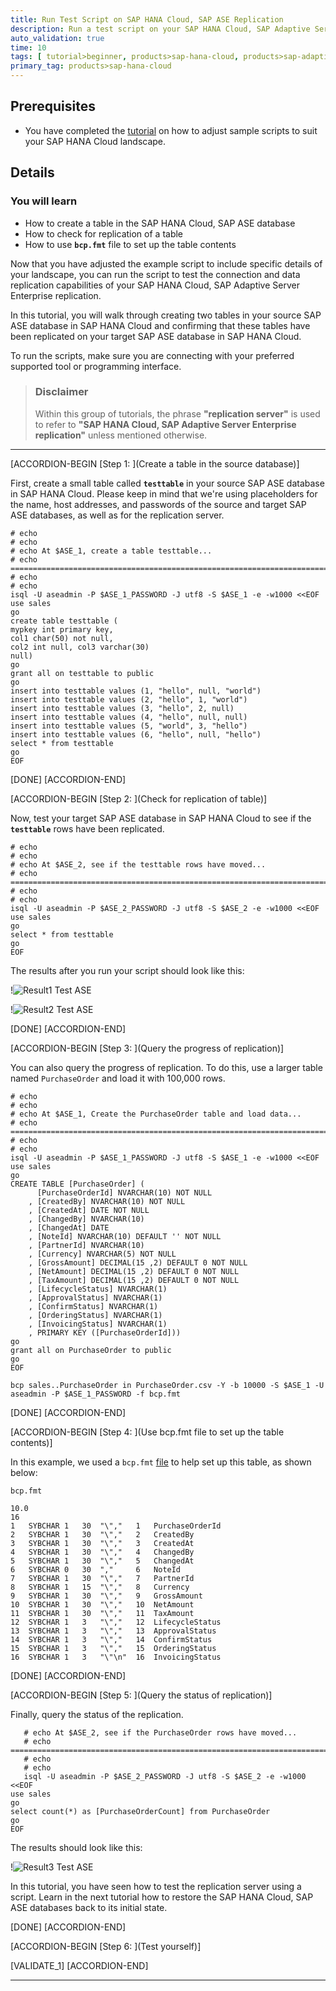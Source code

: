 ```yaml
---
title: Run Test Script on SAP HANA Cloud, SAP ASE Replication
description: Run a test script on your SAP HANA Cloud, SAP Adaptive Server Enterprise replication.
auto_validation: true
time: 10
tags: [ tutorial>beginner, products>sap-hana-cloud, products>sap-adaptive-server-enterprise, software-product-function>sap-hana-cloud\,-sap-adaptive-server-enterprise-replication]
primary_tag: products>sap-hana-cloud
---
```


## Prerequisites
- You have completed the [tutorial](hana-cloud-ase-replication-scripts-2) on how to adjust sample scripts to suit your SAP HANA Cloud landscape.

## Details
### You will learn
- How to create a table in the SAP HANA Cloud, SAP ASE database
- How to check for replication of a table
- How to use **`bcp.fmt`** file to set up the table contents


Now that you have adjusted the example script to include specific details of your landscape, you can run the script to test the connection and data replication capabilities of your SAP HANA Cloud, SAP Adaptive Server Enterprise replication.

In this tutorial, you will walk through creating two tables in your source SAP ASE database in SAP HANA Cloud and confirming that these tables have been replicated on your target SAP ASE database in SAP HANA Cloud.

To run the scripts, make sure you are connecting with your preferred supported tool or programming interface.

> ### Disclaimer
>
> Within this group of tutorials, the phrase **"replication server"** is used to refer to **"SAP HANA Cloud, SAP Adaptive Server Enterprise replication"** unless mentioned otherwise.


---

[ACCORDION-BEGIN [Step 1: ](Create a table in the source database)]

First, create a small table called **`testtable`** in your source SAP ASE database in SAP HANA Cloud. Please keep in mind that we're using placeholders for the name, host addresses, and passwords of the source and target SAP ASE databases, as well as for the replication server.

```Shell/Bash
# echo
# echo
# echo At $ASE_1, create a table testtable...
# echo ==========================================================================================
# echo
# echo
isql -U aseadmin -P $ASE_1_PASSWORD -J utf8 -S $ASE_1 -e -w1000 <<EOF
use sales
go
create table testtable (
mypkey int primary key,
col1 char(50) not null,
col2 int null, col3 varchar(30)
null)
go
grant all on testtable to public
go
insert into testtable values (1, "hello", null, "world")
insert into testtable values (2, "hello", 1, "world")
insert into testtable values (3, "hello", 2, null)
insert into testtable values (4, "hello", null, null)
insert into testtable values (5, "world", 3, "hello")
insert into testtable values (6, "hello", null, "hello")
select * from testtable
go
EOF
```



[DONE]
[ACCORDION-END]

[ACCORDION-BEGIN [Step 2: ](Check for replication of table)]

Now, test your target SAP ASE database in SAP HANA Cloud to see if the **`testtable`** rows have been replicated.

```Shell/Bash
# echo
# echo
# echo At $ASE_2, see if the testtable rows have moved...
# echo ==========================================================================================
# echo
# echo
isql -U aseadmin -P $ASE_2_PASSWORD -J utf8 -S $ASE_2 -e -w1000 <<EOF
use sales
go
select * from testtable
go
EOF
```

The results after you run your script should look like this:

!![Result1 Test ASE](ss-01-result1-testASE.png)

!![Result2 Test ASE](ss-02-result2-testASE.png)


[DONE]
[ACCORDION-END]


[ACCORDION-BEGIN [Step 3: ](Query the progress of replication)]

You can also query the progress of replication. To do this, use a larger table named `PurchaseOrder` and load it with 100,000 rows.

```Shell/Bash
# echo
# echo
# echo At $ASE_1, Create the PurchaseOrder table and load data...
# echo ==========================================================================================
# echo
# echo
isql -U aseadmin -P $ASE_1_PASSWORD -J utf8 -S $ASE_1 -e -w1000 <<EOF
use sales
go
CREATE TABLE [PurchaseOrder] (
      [PurchaseOrderId] NVARCHAR(10) NOT NULL
    , [CreatedBy] NVARCHAR(10) NOT NULL
    , [CreatedAt] DATE NOT NULL
    , [ChangedBy] NVARCHAR(10)
    , [ChangedAt] DATE
    , [NoteId] NVARCHAR(10) DEFAULT '' NOT NULL
    , [PartnerId] NVARCHAR(10)
    , [Currency] NVARCHAR(5) NOT NULL
    , [GrossAmount] DECIMAL(15 ,2) DEFAULT 0 NOT NULL
    , [NetAmount] DECIMAL(15 ,2) DEFAULT 0 NOT NULL
    , [TaxAmount] DECIMAL(15 ,2) DEFAULT 0 NOT NULL
    , [LifecycleStatus] NVARCHAR(1)
    , [ApprovalStatus] NVARCHAR(1)
    , [ConfirmStatus] NVARCHAR(1)
    , [OrderingStatus] NVARCHAR(1)
    , [InvoicingStatus] NVARCHAR(1)
    , PRIMARY KEY ([PurchaseOrderId]))
go
grant all on PurchaseOrder to public
go
EOF

bcp sales..PurchaseOrder in PurchaseOrder.csv -Y -b 10000 -S $ASE_1 -U aseadmin -P $ASE_1_PASSWORD -f bcp.fmt
```


[DONE]
[ACCORDION-END]

[ACCORDION-BEGIN [Step 4: ](Use bcp.fmt file to set up the table contents)]

In this example, we used a `bcp.fmt` [file](https://help.sap.com/viewer/da6c1d172bef4597a78dc5e81a9bb947/LATEST/en-US/a80af36ebc2b1014adabde105795cc5b.html) to help set up this table, as shown below:

```Shell/Bash
bcp.fmt

10.0
16
1	SYBCHAR	1	30	"\","	1	PurchaseOrderId
2	SYBCHAR	1	30	"\","	2	CreatedBy
3	SYBCHAR	1	30	"\","	3	CreatedAt
4	SYBCHAR	1	30	"\","	4	ChangedBy
5	SYBCHAR	1	30	"\","	5	ChangedAt
6	SYBCHAR	0	30	","	    6	NoteId
7	SYBCHAR	1	30	"\","	7	PartnerId
8	SYBCHAR	1	15	"\","	8	Currency
9	SYBCHAR	1	30	"\","	9	GrossAmount
10	SYBCHAR	1	30	"\","	10	NetAmount
11	SYBCHAR	1	30	"\","	11	TaxAmount
12	SYBCHAR	1	3	"\","	12	LifecycleStatus
13	SYBCHAR	1	3	"\","	13	ApprovalStatus
14	SYBCHAR	1	3	"\","	14	ConfirmStatus
15	SYBCHAR	1	3	"\","	15	OrderingStatus
16	SYBCHAR	1	3	"\"\n"	16	InvoicingStatus
```


[DONE]
[ACCORDION-END]

[ACCORDION-BEGIN [Step 5: ](Query the status of replication)]

Finally, query the status of the replication.

```Shell/Bash
   # echo At $ASE_2, see if the PurchaseOrder rows have moved...
   # echo ==========================================================================================
   # echo
   # echo
   isql -U aseadmin -P $ASE_2_PASSWORD -J utf8 -S $ASE_2 -e -w1000 <<EOF
use sales
go
select count(*) as [PurchaseOrderCount] from PurchaseOrder
go
EOF
```

The results should look like this:

!![Result3 Test ASE](ss-03-result3-testASE.png)

In this tutorial, you have seen how to test the replication server using a script. Learn in the next tutorial how to restore the SAP HANA Cloud, SAP ASE databases back to its initial state.





[DONE]
[ACCORDION-END]

[ACCORDION-BEGIN [Step 6: ](Test yourself)]



[VALIDATE_1]
[ACCORDION-END]

---
